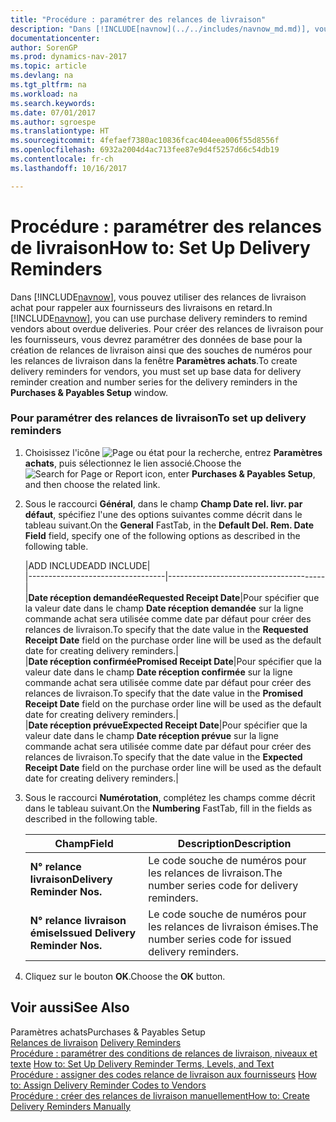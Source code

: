 ```yaml
---
title: "Procédure : paramétrer des relances de livraison"
description: "Dans [!INCLUDE[navnow](../../includes/navnow_md.md)], vous pouvez utiliser des relances de livraison achat pour rappeler aux fournisseurs des livraisons en retard. Pour créer des relances de livraison pour les fournisseurs, vous devrez paramétrer des données de base pour la création de relances de livraison ainsi que des souches de numéros pour les relances de livraison dans la fenêtre **Paramètres achats**."
documentationcenter: 
author: SorenGP
ms.prod: dynamics-nav-2017
ms.topic: article
ms.devlang: na
ms.tgt_pltfrm: na
ms.workload: na
ms.search.keywords: 
ms.date: 07/01/2017
ms.author: sgroespe
ms.translationtype: HT
ms.sourcegitcommit: 4fefaef7380ac10836fcac404eea006f55d8556f
ms.openlocfilehash: 6932a2004d4ac713fee87e9d4f5257d66c54db19
ms.contentlocale: fr-ch
ms.lasthandoff: 10/16/2017

---
```

# <a name="how-to-set-up-delivery-reminders"></a><span data-ttu-id="37389-104">Procédure : paramétrer des relances de livraison</span><span class="sxs-lookup"><span data-stu-id="37389-104">How to: Set Up Delivery Reminders</span></span>
<span data-ttu-id="37389-105">Dans [!INCLUDE[navnow](../../includes/navnow_md.md)], vous pouvez utiliser des relances de livraison achat pour rappeler aux fournisseurs des livraisons en retard.</span><span class="sxs-lookup"><span data-stu-id="37389-105">In [!INCLUDE[navnow](../../includes/navnow_md.md)], you can use purchase delivery reminders to remind vendors about overdue deliveries.</span></span> <span data-ttu-id="37389-106">Pour créer des relances de livraison pour les fournisseurs, vous devrez paramétrer des données de base pour la création de relances de livraison ainsi que des souches de numéros pour les relances de livraison dans la fenêtre **Paramètres achats**.</span><span class="sxs-lookup"><span data-stu-id="37389-106">To create delivery reminders for vendors, you must set up base data for delivery reminder creation and number series for the delivery reminders in the **Purchases & Payables Setup** window.</span></span>  
  
### <a name="to-set-up-delivery-reminders"></a><span data-ttu-id="37389-107">Pour paramétrer des relances de livraison</span><span class="sxs-lookup"><span data-stu-id="37389-107">To set up delivery reminders</span></span>  
  
1.  <span data-ttu-id="37389-108">Choisissez l'icône ![Page ou état pour la recherche](media/ui-search/search_small.png "icône Page ou état pour la recherche"), entrez **Paramètres achats**, puis sélectionnez le lien associé.</span><span class="sxs-lookup"><span data-stu-id="37389-108">Choose the ![Search for Page or Report](media/ui-search/search_small.png "Search for Page or Report icon") icon, enter **Purchases & Payables Setup**, and then choose the related link.</span></span>  
  
2.  <span data-ttu-id="37389-109">Sous le raccourci **Général**, dans le champ **Champ Date rel. livr. par défaut**, spécifiez l'une des options suivantes comme décrit dans le tableau suivant.</span><span class="sxs-lookup"><span data-stu-id="37389-109">On the **General** FastTab, in the **Default Del. Rem. Date Field** field, specify one of the following options as described in the following table.</span></span>  
  
    |<span data-ttu-id="37389-110">ADD INCLUDE<!--[!INCLUDE[bp_tableoption](../../includes/bp_tabledescription_md.md)]--></span><span class="sxs-lookup"><span data-stu-id="37389-110">ADD INCLUDE<!--[!INCLUDE[bp_tableoption](../../includes/bp_tabledescription_md.md)]--></span></span>|  
    |----------------------------------|---------------------------------------|  
    |<span data-ttu-id="37389-111">**Date réception demandée**</span><span class="sxs-lookup"><span data-stu-id="37389-111">**Requested Receipt Date**</span></span>|<span data-ttu-id="37389-112">Pour spécifier que la valeur date dans le champ **Date réception demandée** sur la ligne commande achat sera utilisée comme date par défaut pour créer des relances de livraison.</span><span class="sxs-lookup"><span data-stu-id="37389-112">To specify that the date value in the **Requested Receipt Date** field on the purchase order line will be used as the default date for creating delivery reminders.</span></span>|  
    |<span data-ttu-id="37389-113">**Date réception confirmée**</span><span class="sxs-lookup"><span data-stu-id="37389-113">**Promised Receipt Date**</span></span>|<span data-ttu-id="37389-114">Pour spécifier que la valeur date dans le champ **Date réception confirmée** sur la ligne commande achat sera utilisée comme date par défaut pour créer des relances de livraison.</span><span class="sxs-lookup"><span data-stu-id="37389-114">To specify that the date value in the **Promised Receipt Date** field on the purchase order line will be used as the default date for creating delivery reminders.</span></span>|  
    |<span data-ttu-id="37389-115">**Date réception prévue**</span><span class="sxs-lookup"><span data-stu-id="37389-115">**Expected Receipt Date**</span></span>|<span data-ttu-id="37389-116">Pour spécifier que la valeur date dans le champ **Date réception prévue** sur la ligne commande achat sera utilisée comme date par défaut pour créer des relances de livraison.</span><span class="sxs-lookup"><span data-stu-id="37389-116">To specify that the date value in the **Expected Receipt Date** field on the purchase order line will be used as the default date for creating delivery reminders.</span></span>|  
  
3.  <span data-ttu-id="37389-117">Sous le raccourci **Numérotation**, complétez les champs comme décrit dans le tableau suivant.</span><span class="sxs-lookup"><span data-stu-id="37389-117">On the **Numbering** FastTab, fill in the fields as described in the following table.</span></span>  
  
    |<span data-ttu-id="37389-118">Champ</span><span class="sxs-lookup"><span data-stu-id="37389-118">Field</span></span>|<span data-ttu-id="37389-119">Description</span><span class="sxs-lookup"><span data-stu-id="37389-119">Description</span></span>|  
    |---------------------------------|---------------------------------------|  
    |<span data-ttu-id="37389-120">**N° relance livraison**</span><span class="sxs-lookup"><span data-stu-id="37389-120">**Delivery Reminder Nos.**</span></span>|<span data-ttu-id="37389-121">Le code souche de numéros pour les relances de livraison.</span><span class="sxs-lookup"><span data-stu-id="37389-121">The number series code for delivery reminders.</span></span>|  
    |<span data-ttu-id="37389-122">**N° relance livraison émise**</span><span class="sxs-lookup"><span data-stu-id="37389-122">**Issued Delivery Reminder Nos.**</span></span>|<span data-ttu-id="37389-123">Le code souche de numéros pour les relances de livraison émises.</span><span class="sxs-lookup"><span data-stu-id="37389-123">The number series code for issued delivery reminders.</span></span>|  
  
4.  <span data-ttu-id="37389-124">Cliquez sur le bouton **OK**.</span><span class="sxs-lookup"><span data-stu-id="37389-124">Choose the **OK** button.</span></span>  
  
## <a name="see-also"></a><span data-ttu-id="37389-125">Voir aussi</span><span class="sxs-lookup"><span data-stu-id="37389-125">See Also</span></span>  
 <span data-ttu-id="37389-126">Paramètres achats</span><span class="sxs-lookup"><span data-stu-id="37389-126">Purchases & Payables Setup</span></span>   
 <span data-ttu-id="37389-127">[Relances de livraison](delivery-reminders.md) </span><span class="sxs-lookup"><span data-stu-id="37389-127">[Delivery Reminders](delivery-reminders.md) </span></span>  
 <span data-ttu-id="37389-128">[Procédure : paramétrer des conditions de relances de livraison, niveaux et texte](how-to-set-up-delivery-reminder-terms-levels-and-text.md) </span><span class="sxs-lookup"><span data-stu-id="37389-128">[How to: Set Up Delivery Reminder Terms, Levels, and Text](how-to-set-up-delivery-reminder-terms-levels-and-text.md) </span></span>  
 <span data-ttu-id="37389-129">[Procédure : assigner des codes relance de livraison aux fournisseurs](how-to-assign-delivery-reminder-codes-to-vendors.md) </span><span class="sxs-lookup"><span data-stu-id="37389-129">[How to: Assign Delivery Reminder Codes to Vendors](how-to-assign-delivery-reminder-codes-to-vendors.md) </span></span>  
 [<span data-ttu-id="37389-130">Procédure : créer des relances de livraison manuellement</span><span class="sxs-lookup"><span data-stu-id="37389-130">How to: Create Delivery Reminders Manually</span></span>](how-to-create-delivery-reminders-manually.md)
